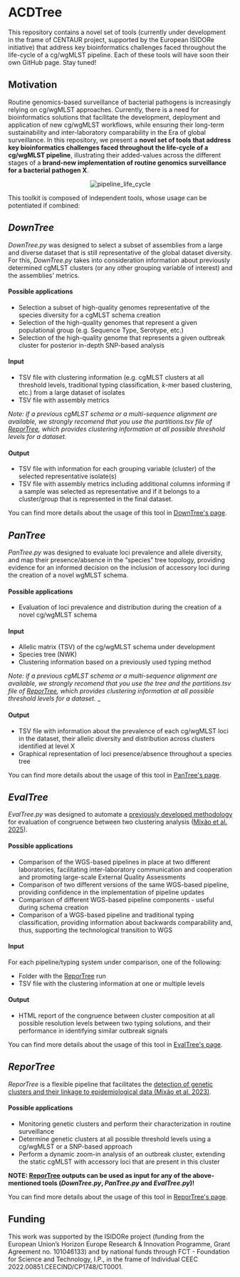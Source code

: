 # ACDTree

This repository contains a novel set of tools (currently under development in the frame of CENTAUR project, supported by the European ISIDORe initiative) that address key bioinformatics challenges faced throughout the life-cycle of a cg/wgMLST pipeline. Each of these tools will have soon their own GitHub page. Stay tuned!

## Motivation
Routine genomics-based surveillance of bacterial pathogens is increasingly relying on cg/wgMLST approaches. Currently, there is a need for bioinformatics solutions that facilitate the development, deployment and application of new cg/wgMLST workflows, while ensuring their long-term sustainability and inter-laboratory comparability in the Era of global surveillance. In this repository, we present a **novel set of tools that address key bioinformatics challenges faced throughout the life-cycle of a cg/wgMLST pipeline**, illustrating their added-values across the different stages of a **brand-new implementation of routine genomics surveillance for a bacterial pathogen X**.

<p align="center">
  <img src="https://github.com/user-attachments/assets/693c9fa2-8ed0-4bf8-b273-d65cefcadfd3" alt="pipeline_life_cycle" />
</p>

This toolkit is composed of independent tools, whose usage can be potentiated if combined:

## _DownTree_
_DownTree.py_ was designed to select a subset of assemblies from a large and diverse dataset that is still representative of the global dataset diversity. For this, _DownTree.py_ takes into consideration information about previously determined cgMLST clusters (or any other grouping variable of interest) and the assemblies' metrics.

#### Possible applications
- Selection a subset of high-quality genomes representative of the species diversity for a cgMLST schema creation
- Selection of the high-quality genomes that represent a given populational group (e.g. Sequence Type, Serotype, etc.)
- Selection of the high-quality genome that represents a given outbreak cluster for posterior in-depth SNP-based analysis

#### Input
- TSV file with clustering information (e.g. cgMLST clusters at all threshold levels, traditional typing classification, _k_-mer based clustering, etc.) from a large dataset of isolates
- TSV file with assembly metrics

_Note: if a previous cgMLST schema or a multi-sequence alignment are available, we strongly recomend that you use the partitions.tsv file of [ReporTree](https://github.com/insapathogenomics/ReporTree), which provides clustering information at all possible threshold levels for a dataset._  

#### Output
- TSV file with information for each grouping variable (cluster) of the selected representative isolate(s)
- TSV file with assembly metrics including additional columns informing if a sample was selected as representative and if it belongs to a cluster/group that is represented in the final dataset.

You can find more details about the usage of this tool in [DownTree's page](https://github.com/insapathogenomics/CENTAUR/blob/main/DownTree/README.md).

## _PanTree_
_PanTree.py_ was designed to evaluate loci prevalence and allele diversity, and map their presence/absence in the “species” tree topology, providing evidence for an informed decision on the inclusion of accessory loci during the creation of a novel wgMLST schema.

#### Possible applications
- Evaluation of loci prevalence and distribution during the creation of a novel cg/wgMLST schema

#### Input
- Allelic matrix (TSV) of the cg/wgMLST schema under development
- Species tree (NWK)
- Clustering information based on a previously used typing method

_Note: if a previous cgMLST schema or a multi-sequence alignment are available, we strongly recomend that you use the tree and the partitions.tsv file of [ReporTree](https://github.com/insapathogenomics/ReporTree), which provides clustering information at all possible threshold levels for a dataset._  _  

#### Output
- TSV file with information about the prevalence of each cg/wgMLST loci in the dataset, their allelic diversity and distribution across clusters identified at level X
- Graphical representation of loci presence/absence throughout a species tree 

You can find more details about the usage of this tool in [PanTree's page](https://github.com/insapathogenomics/CENTAUR/blob/main/PanTree/README.md).

## _EvalTree_
_EvalTree.py_ was designed to automate a [previously developed methodology](https://github.com/insapathogenomics/WGS_cluster_congruence) for evaluation of congruence between two clustering analysis ([Mixão et al. 2025](https://www.nature.com/articles/s41467-025-59246-8)).

#### Possible applications
- Comparison of the WGS-based pipelines in place at two different laboratories, facilitating inter-laboratory communication and cooperation and promoting large-scale External Quality Assessments
- Comparison of two different versions of the same WGS-based pipeline, providing confidence in the implementation of pipeline updates
- Comparison of different WGS-based pipeline components - useful during schema creation
- Comparison of a WGS-based pipeline and traditional typing classification, providing information about backwards comparability and, thus, supporting the technological transition to WGS  

#### Input
For each pipeline/typing system under comparison, one of the following:
- Folder with the [ReporTree](https://github.com/insapathogenomics/ReporTree) run
- TSV file with the clustering information at one or multiple levels

#### Output
- HTML report of the congruence between cluster composition at all possible resolution levels between two typing solutions, and their performance in identifying similar outbreak signals

You can find more details about the usage of this tool in [EvalTree's page](https://github.com/insapathogenomics/CENTAUR/blob/main/EvalTree/README.md).

## _ReporTree_

_ReporTree_ is a flexible pipeline that facilitates the [detection of genetic clusters and their linkage to epidemiological data (Mixão et al. 2023)](https://genomemedicine.biomedcentral.com/articles/10.1186/s13073-023-01196-1).

#### Possible applications
- Monitoring genetic clusters and perform their characterization in routine surveillance
- Determine genetic clusters at all possible threshold levels using a cg/wgMLST or a SNP-based approach
- Perform a dynamic zoom-in analysis of an outbreak cluster, extending the static cgMLST with accessory loci that are present in this cluster

**NOTE: [ReporTree](https://github.com/insapathogenomics/ReporTree) outputs can be used as input for any of the above-mentioned tools (_DownTree.py_, _PanTree.py_ and _EvalTree.py_)!**
  
You can find more details about the usage of this tool in [ReporTree's page](https://github.com/insapathogenomics/ReporTree).

## Funding
This work was supported by the ISIDORe project (funding from the European Union’s Horizon Europe Research & Innovation Programme, Grant Agreement no. 101046133) and by national funds through FCT - Foundation for Science and Technology, I.P., in the frame of Individual CEEC 2022.00851.CEECIND/CP1748/CT0001.
